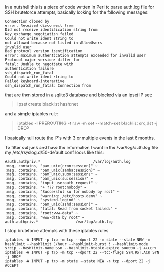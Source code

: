 In a nutshell this is a piece of code written in Perl to parse auth.log file for SSH bruteforce attempts, basically looking for the following messages:
```
Connection closed by
error: Received disconnect from
Did not receive identification string from
Key exchange negotiation failed
Could not write ident string to
not allowed because not listed in AllowUsers
invalid user
Bad protocol version identification
error: maximum authentication attempts exceeded for invalid user
Protocol major versions differ for
fatal: Unable to negotiate with
authentication failure
ssh_dispatch_run_fatal
Could not write ident string to
Failed keyboard-interactive
ssh_dispatch_run_fatal: Connection from
```
that are then stored in a sqlite3 database and blocked via an ipset IP set:

> ipset create blacklist hash:net

and a simple iptables rule:

> iptables -I PREROUTING -t raw -m set --match-set blacklist src,dst -j DROP

I basically null route the IP's with 3 or multiple events in the last 6 months.

To filter out junk and have the information I want in the /var/log/auth.log file my /etc/rsyslog.d/50-default.conf looks like this:
```
#auth,authpriv.*                        /var/log/auth.log
:msg, contains, "pam_unix(cron:session)" ~
:msg, contains, "pam_unix(samba:session)" ~
:msg, contains, "pam_unix(sudo:session)" ~
:msg, contains, "pam_unix(su:session)" ~
:msg, contains, "input_userauth_request" ~
:msg, contains, "+ ??? root:nobody" ~
:msg, contains, "Successful su for nobody by root" ~
:msg, contains, "warning: /etc/hosts.deny" ~
:msg, contains, "systemd-logind" ~
:msg, contains, "pam_unix(sshd:session)" ~
:msg, contains, "fatal: Read from socket failed:" ~
:msg, contains, "root:www-data" ~
:msg, contains, "www-data by root" ~
auth,authpriv.*                 /var/log/auth.log
```
I stop bruteforce attempts with these iptables rules:
```
iptables -A INPUT -p tcp -m tcp --dport 22 -m state --state NEW -m hashlimit --hashlimit 1/hour --hashlimit-burst 3 --hashlimit-mode srcip --hashlimit-name SSH --hashlimit-htable-expire 600000 -j ACCEPT
iptables -A INPUT -p tcp -m tcp --dport 22 --tcp-flags SYN,RST,ACK SYN -j DROP
iptables -A INPUT -p tcp -m state --state NEW -m tcp --dport 22 -j ACCEPT
```
